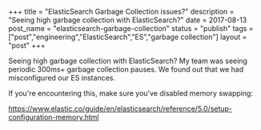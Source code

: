 +++
title = "ElasticSearch Garbage Collection issues?"
description = "Seeing high garbage collection with ElasticSearch?"
date = 2017-08-13
post_name = "elasticsearch-garbage-collection"
status = "publish"
tags = ["post","engineering","ElasticSearch","ES","garbage collection"]
layout = "post"
+++

Seeing high garbage collection with ElasticSearch? My team was seeing periodic 300ms+ garbage collection pauses.
We found out that we had misconfigured our ES instances.

If you're encountering this, make sure you've disabled memory swapping:

https://www.elastic.co/guide/en/elasticsearch/reference/5.0/setup-configuration-memory.html
